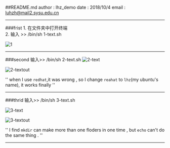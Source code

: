 ##README.md
                            author :      lhz_demo
                            date   :      2018/10/4
                            email  :     luhzh@mail2.sysu.edu.cn

----
###frist
    1. 在文件夹中打开终端  
    2.  输入 >>
                /bin/sh 1-text.sh

 ![1](https://github.com/SYSU-AERO-SWIFT/tutorial_2018/tree/%E5%8D%A2%E6%B7%AE%E6%99%BA/task_submit/lhz_demo/2_week/shell_exercise/1-text.png)
 
----
###second
        输入>>
                /bin/sh 2-text.sh
![2-text](https://github.com/SYSU-AERO-SWIFT/tutorial_2018/tree/%E5%8D%A2%E6%B7%AE%E6%99%BA/task_submit/lhz_demo/2_week/shell_exercise/2-text.png)

![2-textout](https://github.com/SYSU-AERO-SWIFT/tutorial_2018/tree/%E5%8D%A2%E6%B7%AE%E6%99%BA/task_submit/lhz_demo/2_week/shell_exercise/2-textout.png)

''
when I use `redhat`,it was wrong , so I change `reahat` to `lhz`(my ubuntu's name), it works finally
''

-----
###thrid
	   输入>>
                /bin/sh 3-text.sh

![3-text](https://github.com/SYSU-AERO-SWIFT/tutorial_2018/tree/%E5%8D%A2%E6%B7%AE%E6%99%BA/task_submit/lhz_demo/2_week/shell_exercise/3-text.png)

![3-textout](https://github.com/SYSU-AERO-SWIFT/tutorial_2018/tree/%E5%8D%A2%E6%B7%AE%E6%99%BA/task_submit/lhz_demo/2_week/shell_exercise/3-textout.png)

''
I find `mkdir` can make more than one floders in one time , but `echo` can't do the same thing .
''

---
